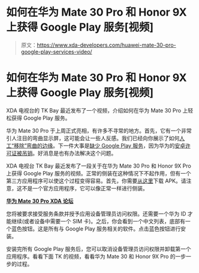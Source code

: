 # 如何在华为 Mate 30 Pro 和 Honor 9X 上获得 Google Play 服务[视频]

> 原文：<https://www.xda-developers.com/huawei-mate-30-pro-google-play-services-video/>

# 如何在华为 Mate 30 Pro 和 Honor 9X 上获得 Google Play 服务[视频]

XDA 电视台的 TK Bay 最近发布了一个视频，介绍如何在华为 Mate 30 Pro 上轻松获得 Google Play 服务。

华为 Mate 30 Pro 于上周正式亮相，有许多不寻常的地方。首先，它有一个非常引人注目的弯曲显示屏，这可能会让一些人反感。我们已经向你展示了如何[人工“移除”弯曲的边缘](https://www.xda-developers.com/how-to-disable-display-edges-huawei-mate-30-pro/)。下一件大事是[缺少 Google Play 服务](https://www.xda-developers.com/huawei-mate-30-google-play-store-challenges/)，因为华为的[安卓许可证被吊销](https://www.xda-developers.com/google-revoke-huawei-android-ban-blacklist/)。好消息是也有办法解决这个问题。

XDA 电视台 TK Bay 最近发布了一段关于在华为 Mate 30 Pro 和 Honor 9X Pro 上获得 Google Play 服务的视频。正常的侧装在这种情况下不起作用，但有一个第三方应用程序可以使这个过程变得容易。首先，你需要[从这里](http://www.lzplay.net/#/)下载 APK。请注意，这不是一个官方应用程序，它可以像正常一样进行侧装。

**[华为 Mate 30 Pro XDA 论坛](https://forum.xda-developers.com/mate-30-pro)**

您将被要求接受服务条款并授予应用设备管理员访问权限。还需要一个华为 ID 才能继续(或者设备中需要一个 SIM 卡)。之后，你会看到一个中文列表，底部有一个蓝色按钮。这是所有与 Google Play 服务相关的软件。点击蓝色按钮进行安装。

安装完所有 Google Play 服务后，您可以取消设备管理员访问权限并卸载第一个应用程序。看看下面 TK 的视频，看看华为 Mate 30 和 Honor 9X Pro 的一步一步的过程。